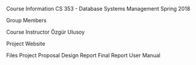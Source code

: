 Course Information
CS 353 - Database Systems Management Spring 2018

Group Members

Course Instructor
Özgür Ulusoy

Project Website


Files
Project Proposal
Design Report
Final Report
User Manual

